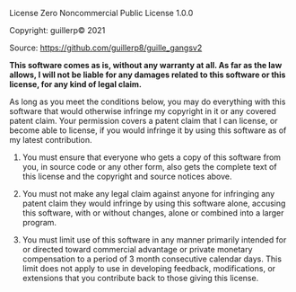 License Zero Noncommercial Public License 1.0.0

Copyright: guillerp© 2021

Source: https://github.com/guillerp8/guille_gangsv2

**This software comes as is, without any warranty at all. As far
as the law allows, I will not be liable for any damages related
to this software or this license, for any kind of legal claim.**

As long as you meet the conditions below, you may do everything
with this software that would otherwise infringe my copyright in
it or any covered patent claim. Your permission covers a patent
claim that I can license, or become able to license, if you would
infringe it by using this software as of my latest contribution.

1. You must ensure that everyone who gets a copy of this software
   from you, in source code or any other form, also gets the
   complete text of this license and the copyright and source
   notices above.

2. You must not make any legal claim against anyone for
   infringing any patent claim they would infringe by using this
   software alone, accusing this software, with or without
   changes, alone or combined into a larger program.

3. You must limit use of this software in any manner primarily
   intended for or directed toward commercial advantage or
   private monetary compensation to a period of 3 month
   consecutive calendar days. This limit does not apply to use in
   developing feedback, modifications, or extensions that you
   contribute back to those giving this license.
